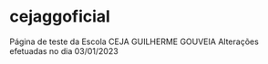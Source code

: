 # cejaggoficial
Página de teste da Escola CEJA GUILHERME GOUVEIA
Alterações efetuadas no dia 03/01/2023
